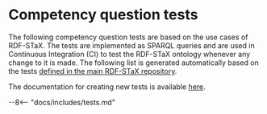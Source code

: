 # Competency question tests

The following competency question tests are based on the use cases of RDF-STaX. The tests are implemented as SPARQL queries and are used in Continuous Integration (CI) to test the RDF-STaX ontology whenever any change to it is made. The following list is generated automatically based on the tests [defined in the main RDF-STaX repository](https://github.com/RDF-STaX/rdf-stax.github.io/tree/main/tests).

The documentation for creating new tests is available [here](../contributing.md#competency-question-tests).

--8<-- "docs/includes/tests.md"

